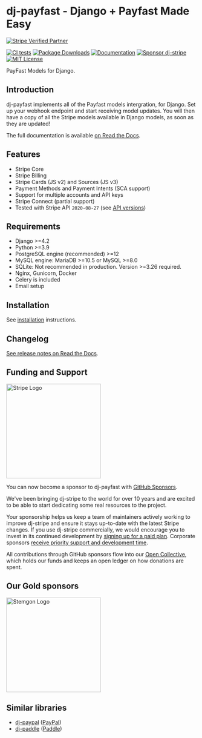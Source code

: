 # dj-payfast - Django + Payfast Made Easy

[![Stripe Verified Partner](https://img.shields.io/static/v1?label=Stripe&message=Verified%20Partner&color=red&style=for-the-badge)](https://stripe.com/docs/libraries#community-libraries)
<br>

[![CI tests](https://github.com/dj-stripe/dj-stripe/actions/workflows/ci.yml/badge.svg)](https://github.com/dj-stripe/dj-stripe/actions/workflows/ci.yml)
[![Package Downloads](https://img.shields.io/pypi/dm/dj-stripe)](https://pypi.org/project/dj-stripe/)
[![Documentation](https://img.shields.io/static/v1?label=Docs&message=READ&color=informational&style=plastic)](https://dj-stripe.github.io/dj-stripe/)
[![Sponsor dj-stripe](https://img.shields.io/static/v1?label=Sponsor&message=%E2%9D%A4&logo=GitHub&color=red&style=plastic)](https://github.com/sponsors/dj-stripe)
[![MIT License](https://img.shields.io/static/v1?label=License&message=MIT&color=informational&style=plastic)](https://github.com/sponsors/dj-stripe)

PayFast Models for Django.

## Introduction

dj-payfast implements all of the Payfast models intergration, for Django. Set up your
webhook endpoint and start receiving model updates. You will then have
a copy of all the Stripe models available in Django models, as soon as
they are updated!

The full documentation is available [on Read the Docs](https://dj-stripe.github.io/dj-stripe/).

## Features

-   Stripe Core
-   Stripe Billing
-   Stripe Cards (JS v2) and Sources (JS v3)
-   Payment Methods and Payment Intents (SCA support)
-   Support for multiple accounts and API keys
-   Stripe Connect (partial support)
-   Tested with Stripe API `2020-08-27` (see [API versions](api_versions.md#dj-stripe_latest_tested_version))

## Requirements

-   Django >=4.2
-   Python >=3.9
-   PostgreSQL engine (recommended) >=12
-   MySQL engine: MariaDB >=10.5 or MySQL >=8.0
-   SQLite: Not recommended in production. Version >=3.26 required.
-   Nginx, Gunicorn, Docker
-   Celery is included
-   Email setup

## Installation

See [installation](https://dj-stripe.dev/dj-stripe/2.7/installation/) instructions.

## Changelog

[See release notes on Read the Docs](history/2_7_0/).

<!-- This link *will* get stale again eventually. There should be an index page for the
     changelog that can be linked to.

     For example:
     https://squidfunk.github.io/mkdocs-material/setup/setting-up-navigation/#section-index-pages -->

## Funding and Support

<a href="https://stripe.com">
  <img alt="Stripe Logo" src="./logos/stripe_blurple.svg" width="250px" />
</a>

You can now become a sponsor to dj-payfast with [GitHub Sponsors](https://github.com/sponsors/dj-payfast).

We've been bringing dj-stripe to the world for over 10 years and are excited to be able to start
dedicating some real resources to the project.

Your sponsorship helps us keep a team of maintainers actively working to improve dj-stripe and
ensure it stays up-to-date with the latest Stripe changes. If you use dj-stripe commercially, we would encourage you to invest in its continued
development by [signing up for a paid plan](https://github.com/sponsors/dj-payfast).
Corporate sponsors [receive priority support and development time](project/support.md).

All contributions through GitHub sponsors flow into our [Open Collective](https://opencollective.com/dj-stripe), which holds our funds and keeps
an open ledger on how donations are spent.

## Our Gold sponsors

<a href="https://stemgon.co.za">
<!--   <img alt="Stemgon Logo" src="./logos/stripe_blurple.svg" width="250px" /> -->
  <img alt="Stemgon Logo" src="(https://stemgon.co.za/stemgon_static/img/favicon.png)" width="250px" />
</a>

## Similar libraries

-   [dj-paypal](https://github.com/HearthSim/dj-paypal)
    ([PayPal](https://www.paypal.com/))
-   [dj-paddle](https://github.com/paddle-python/dj-paddle)
    ([Paddle](https://paddle.com/))
